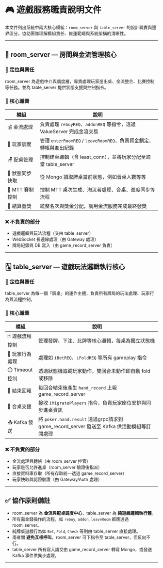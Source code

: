 # 🎮 遊戲服務職責說明文件

本文件列出系統中兩大核心模組：`room_server` 與 `table_server` 的設計職責與邊界區分，協助團隊理解模組責任、維運範疇與系統架構的清晰性。

---

## 🧭 room_server — 房間與金流管理核心

### 🎯 定位與責任
room_server 為遊戲中介與調度層，專責處理玩家進出桌、金流整合、比賽控制等任務，並為 table_server 提供狀態支援與控制指令。

### 📌 核心職責

| 模組             | 說明 |
|------------------|------|
| 💰 金流處理      | 負責處理 `rebuyREQ`、`addonREQ` 等指令，透過 ValueServer 完成金流交易 |
| 🧭 玩家調度      | 管理 `enterRoomREQ` / `leaveRoomREQ`，負責資金鎖定、轉帳與進出紀錄 |
| 🪑 配桌管理      | 控制建桌邏輯（含 least_conn），並將玩家分配至適當 table_server |
| 🧾 狀態同步快取  | 從 Mongo 讀取牌桌當前狀態，例如晉桌人數等等 |
| 🔁 MTT 賽制控制  | 控制 MTT 桌次生成、淘汰者處理、合桌、進度同步等流程 |
| 🏁 結算發獎      | 統整名次與獎金分配，調用金流服務完成最終發獎 |

### ❌ 不負責的部分

- 遊戲邏輯與玩法流程（交由 table_server）
- WebSocket 長連線處理（由 Gateway 處理）
- 牌局紀錄與 DB 寫入（由 game_record_server 負責）

---

## 🂡 table_server — 遊戲玩法邏輯執行核心

### 🎯 定位與責任
table_server 為每一個「牌桌」的運作主體，負責所有牌局的玩法處理、玩家行為與流程控制。

### 📌 核心職責

| 模組              | 說明 |
|-------------------|------|
| 🃏 遊戲流程控制    | 管理發牌、下注、比牌等核心邏輯，每桌為獨立狀態機 |
| 💬 玩家行為處理    | 處理如 `iBetREQ`、`iFoldREQ` 等所有 gameplay 指令 |
| ⏱️ Timeout 控制    | 透過狀態機追蹤玩家動作，雙回合未動作即自動 fold 或移除 |
| 🧾 結束回報        | 每回合結束後產生 `hand_record` 上報 game_record_server |
| 🔁 合桌支援        | 接收 `iMigratePlayers` 指令，負責玩家座位安排與同步進桌資訊 |
| 📤 Kafka 發送      | 將 `poker.hand.result` 透過grpc請求到 game_record_server 發送至 Kafka 供活動模組等訂閱處理 |

### ❌ 不負責的部分

- 金流處理與轉帳（由 room_server 控管）
- 玩家是否允許進桌（room_server 驗證後指派）
- 直接資料庫存取（所有存取統一透過 game_record_server）
- 玩家快取與認證驗證（由 Gateway/Auth 處理）

---

## ✅ 協作原則備註

- room_server 為 **金流與配桌調度中心**，table_server 為 **純遊戲邏輯執行體**。
- 所有需金錢操作的流程，如 `rebuy`, `addon`, `leaveRoom` 都應透過 room_server。
- 純牌桌遊戲行為如 `Bet`, `Fold`, `Check` 等則由 table_server 直接處理。
- 兩者間 **避免互相呼叫**，room_server 可下指令至 table_server，但反向不行。
- table_server 所有寫入請交由 game_record_server 轉寫 Mongo，或發送 Kafka 事件供異步處理。

---